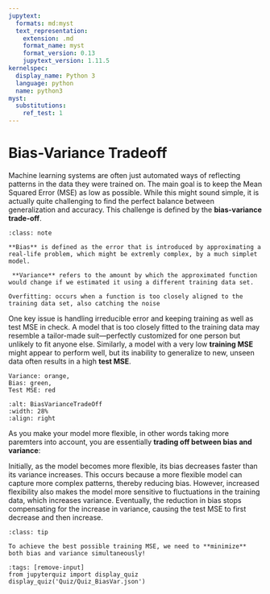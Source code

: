 ```yaml
---
jupytext:
  formats: md:myst
  text_representation:
    extension: .md
    format_name: myst
    format_version: 0.13
    jupytext_version: 1.11.5
kernelspec:
  display_name: Python 3
  language: python
  name: python3
myst:
  substitutions:
    ref_test: 1
---
```


# <i class="fa-solid fa-handshake"></i> Bias-Variance Tradeoff

Machine learning systems are often just automated ways of reflecting patterns in the data they were trained on. The main goal is to keep the Mean Squared Error (MSE) as low as possible. While this might sound simple, it is actually quite challenging to find the perfect balance between generalization and accuracy. This challenge is defined by the **bias-variance trade-off**.

```{admonition} Remember!
:class: note

**Bias** is defined as the error that is introduced by approximating a real-life problem, which might be extremly complex, by a much simplet model. 
 
 **Variance** refers to the amount by which the approximated function would change if we estimated it using a different training data set. 
```

```{margin}
Overfitting: occurs when a function is too closely aligned to the training data set, also catching the noise 
```

One key issue is handling irreducible error and keeping training as well as test MSE in check. A model that is too closely fitted to the training data may resemble a tailor-made suit—perfectly customized for one person but unlikely to fit anyone else. Similarly, a model with a very low **training MSE** might appear to perform well, but its inability to generalize to new, unseen data often results in a high **test MSE**.

```{margin}
Variance: orange,
Bias: green,
Test MSE: red
```

```{image} ./figures/Bias_Variance.png
:alt: BiasVarianceTradeOff
:width: 28%
:align: right
```


As you make your model more flexible, in other words taking more paremters into 
account, you are essentially **trading off between bias and variance**:


Initially, as the model becomes more flexible, its bias decreases faster than its variance increases. This occurs because a more flexible model can capture more complex patterns, thereby reducing bias. However, increased flexibility also makes the model more sensitive to fluctuations in the training data, which increases variance. Eventually, the reduction in bias stops compensating for the increase in variance, causing the test MSE to first decrease and then increase.



```{admonition} Summary
:class: tip

To achieve the best possible training MSE, we need to **minimize** both bias and variance simultaneously!
```

```{code-cell} ipython3
:tags: [remove-input]
from jupyterquiz import display_quiz
display_quiz('Quiz/Quiz_BiasVar.json')
```
